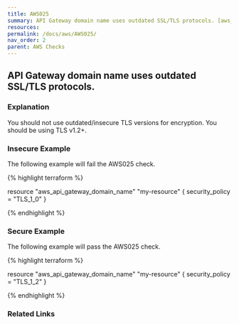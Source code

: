 ```yaml
---
title: AWS025
summary: API Gateway domain name uses outdated SSL/TLS protocols. [aws_api_gateway_domain_name] 
resources: 
permalink: /docs/aws/AWS025/
nav_order: 2
parent: AWS Checks
---
```


## API Gateway domain name uses outdated SSL/TLS protocols.

### Explanation


You should not use outdated/insecure TLS versions for encryption. You should be using TLS v1.2+.



### Insecure Example

The following example will fail the AWS025 check.

{% highlight terraform %}

resource "aws_api_gateway_domain_name" "my-resource" {
	security_policy = "TLS_1_0"
}

{% endhighlight %}



### Secure Example

The following example will pass the AWS025 check.

{% highlight terraform %}

resource "aws_api_gateway_domain_name" "my-resource" {
	security_policy = "TLS_1_2"
}

{% endhighlight %}


### Related Links


